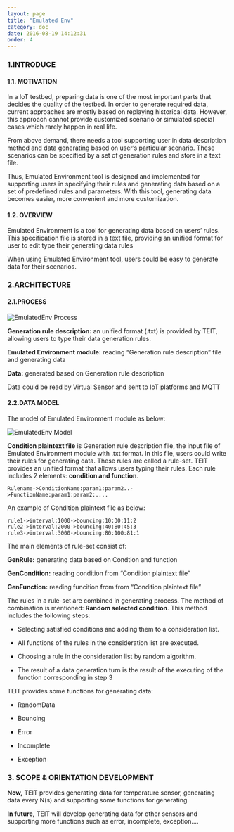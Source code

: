```yaml
---
layout: page
title: "Emulated Env"
category: doc
date: 2016-08-19 14:12:31
order: 4
---
```



### 1.INTRODUCE

#### 1.1. MOTIVATION

In a IoT testbed, preparing data is one of the most important parts that decides the quality of the testbed. In order to generate required data, current approaches are mostly based on replaying historical data. However, this approach cannot provide customized scenario or simulated special cases which rarely happen in real life.

From above demand, there needs a tool supporting user in data description method and data generating based on user’s particular scenario. These scenarios can be specified by a set of generation rules and store in a text file.

Thus, Emulated Environment tool is designed and implemented for supporting users in specifying their rules and generating data based on a set of predefined rules and parameters. With this tool, generating data becomes easier, more convenient and more customization.

#### 1.2. OVERVIEW

Emulated Environment is a tool for generating data based on users’ rules. This specification file is stored in a text file, providing an unified format for user to edit type their generating data rules

When using Emulated Environment tool, users could be easy to generate data for their scenarios.

### 2.ARCHITECTURE

#### 2.1.PROCESS

![EmulatedEnv Process](../images/EmulatedEnvProcess.png "The process of emulated environment")

**Generation rule description:** an unified format (.txt) is provided by TEIT, allowing users to type their data generation rules.

**Emulated Environment module:** reading “Generation rule description” file and generating data 

**Data:** generated based on Generation rule description

Data could be read by Virtual Sensor and sent to IoT platforms and MQTT

#### 2.2.DATA MODEL

The model of Emulated Environment module as below: 

![EmulatedEnv Model](../images/EmulatedEnvDataModel.png "The model of emlulated environment")

**Condition plaintext file** is Generation rule description file, the input file of Emulated Environment module with .txt format. In this file, users could write their rules for generating data. These rules are called a rule-set. TEIT provides  an unified format that allows users typing their rules. Each rule includes 2 elements: **condition and function**. 

    Rulename->ConditionName:param1:param2..->FunctionName:param1:param2:....

 An example of Condition plaintext file as below:

    rule1->interval:1000->bouncing:10:30:11:2
    rule2->interval:2000->bouncing:40:80:45:3
    rule3->interval:3000->bouncing:80:100:81:1

The main elements of rule-set consist of: 

**GenRule:** generating data based on Condtion and function

**GenCondition:** reading condition from “Condition plaintext file” 

**GenFunction:** reading funcition from from “Condition plaintext file” 

The rules in a rule-set are combined in generating process. The method of combination is mentioned: **Random selected condition**. This method includes the following steps: 

* Selecting satisfied conditions and adding them to a consideration list. 

* All functions of the rules in the consideration list are executed.

* Choosing a rule in the consideration list by random algorithm.

* The result of a data generation turn is the result of the executing of the function corresponding in step 3

TEIT provides some functions for generating data: 

* RandomData

* Bouncing

* Error

* Incomplete

* Exception

### 3. SCOPE & ORIENTATION DEVELOPMENT

**Now,** TEIT provides generating data for temperature sensor, generating data every N(s) and supporting some functions for generating.

**In future,** TEIT will develop generating data for other sensors and supporting more functions such as error, incomplete, exception….

